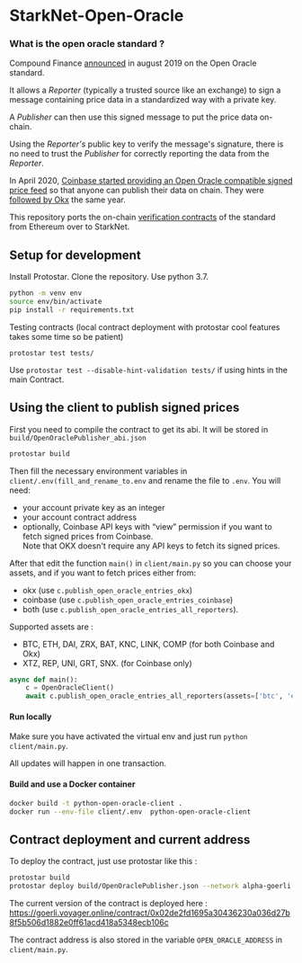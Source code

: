 # StarkNet-Open-Oracle

### What is the open oracle standard ? 
Compound Finance [announced](https://medium.com/compound-finance/announcing-compound-open-oracle-development-cff36f06aad3) in august 2019 on the Open Oracle standard. 

It allows a *Reporter* (typically a trusted source like an exchange) to sign a message containing price data in a standardized way with a private key.   

A *Publisher* can then use this signed message to put the price data on-chain.

Using the *Reporter's* public key to verify the message's signature, there is no need to trust the *Publisher* for correctly reporting the data from the *Reporter*.


In April 2020, [Coinbase started providing an Open Oracle compatible signed price feed](https://blog.coinbase.com/introducing-the-coinbase-price-oracle-6d1ee22c7068) so that anyone can publish their data on chain.
They were [followed by Okx](https://www.okx.com/academy/en/okex-enhances-support-for-defi-growth-with-its-secure-price-feed-okex-oracle) the same year. 


This repository ports the on-chain [verification contracts](https://github.com/compound-finance/open-oracle/blob/0e148fdb0e8cbe4d412548490609679621ab2325/contracts/OpenOracleData.sol#L40-L43) of the standard from Ethereum over to StarkNet. 


## Setup for development  
Install Protostar. Clone the repository. Use python 3.7.

```bash
python -m venv env
source env/bin/activate
pip install -r requirements.txt
```

Testing contracts (local contract deployment with protostar cool features takes some time so be patient)

```
protostar test tests/
```

Use `protostar test --disable-hint-validation tests/` if using hints in the main Contract. 

## Using the client to publish signed prices  

First you need to compile the contract to get its abi. It will be stored in `build/OpenOraclePublisher_abi.json`

```bash
protostar build
```

Then fill the necessary environment variables in `client/.env(fill_and_rename_to.env` and rename the file to `.env`. You will need:  
- your account private key as an integer  
- your account contract address  
- optionally, Coinbase API keys with “view” permission if you want to fetch signed prices from Coinbase.    
Note that OKX doesn't require any API keys to fetch its signed prices.  

After that edit the function `main()` in `client/main.py` so you can choose your assets, and if you want to fetch prices either from:     
- okx (use `c.publish_open_oracle_entries_okx`)  
- coinbase (use `c.publish_open_oracle_entries_coinbase`)  
- both (use `c.publish_open_oracle_entries_all_reporters`).  

Supported assets are :
- BTC, ETH, DAI, ZRX, BAT, KNC, LINK, COMP (for both Coinbase and Okx)  
- XTZ, REP, UNI, GRT, SNX. (for Coinbase only)

```python
async def main():
    c = OpenOracleClient()
    await c.publish_open_oracle_entries_all_reporters(assets=['btc', 'eth'])
```

#### Run locally 
Make sure you have activated the virtual env and just run `python client/main.py`. 

All updates will happen in one transaction. 

#### Build and use a Docker container

```bash
docker build -t python-open-oracle-client .
docker run --env-file client/.env  python-open-oracle-client
```

## Contract deployment and current address

To deploy the contract, just use protostar like this :

```bash
protostar build
protostar deploy build/OpenOraclePublisher.json --network alpha-goerli
```

The current version of the contract is deployed here : https://goerli.voyager.online/contract/0x02de2fd1695a30436230a036d27b8f5b506d1882e0ff61acd418a5348ecb106c

The contract address is also stored in the variable `OPEN_ORACLE_ADDRESS` in `client/main.py`.
